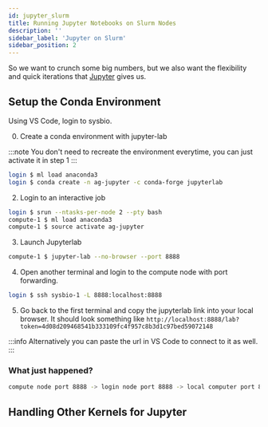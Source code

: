```yaml
---
id: jupyter_slurm
title: Running Jupyter Notebooks on Slurm Nodes
description: ''
sidebar_label: 'Jupyter on Slurm'
sidebar_position: 2
---
```


So we want to crunch some big numbers, but we also want the flexibility and
quick iterations that [Jupyter](../week_02/jupyter) gives us.

## Setup the Conda Environment

Using VS Code, login to sysbio.


0. Create a conda environment with jupyter-lab

:::note
You don't need to recreate the environment everytime, you can just activate it in step 1
:::

```bash
login $ ml load anaconda3
login $ conda create -n ag-jupyter -c conda-forge jupyterlab
```


2. Login to an interactive job

```bash
login $ srun --ntasks-per-node 2 --pty bash
compute-1 $ ml load anaconda3
compute-1 $ source activate ag-jupyter
```

3. Launch Jupyterlab

```bash
compute-1 $ jupyter-lab --no-browser --port 8888
```

4. Open another terminal and login to the compute node with port forwarding.

```bash
login $ ssh sysbio-1 -L 8888:localhost:8888
```

5. Go back to the first terminal and copy the jupyterlab link into your local browser. It should look something like `http://localhost:8888/lab?token=4d08d209468541b333109fc4f957c8b3d1c97bed59072148`

:::info
Alternatively you can paste the url in VS Code to connect to it as well.
:::


### What just happened?

```bash
compute node port 8888 -> login node port 8888 -> local computer port 8888
```

## Handling Other Kernels for Jupyter

[^1]: [Alexander Lab @ WHOI](https://alexanderlabwhoi.github.io/post/2019-03-08_jpn-slurm/)
[^2]: [Yale Center for Research Computering Jupyter docs](https://docs.ycrc.yale.edu/clusters-at-yale/guides/jupyter/)
[^3]: [jejjohnson/research_journal](https://jejjohnson.github.io/research_journal/tutorials/remote_computing/vscode_jlab/)
